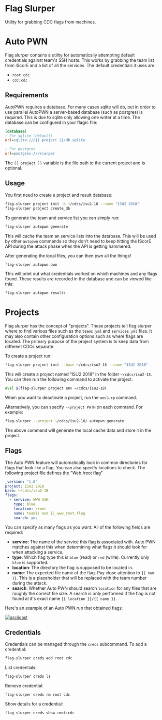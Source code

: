 Flag Slurper
============
Utility for grabbing CDC flags from machines.

Auto PWN
========
Flag slurper contains a utility for automatically attempting default credentials against team's SSH hosts. This works by
grabbing the team list from IScorE and a list of all the services. The default credentials it uses are:

- `root:cdc`
- `cdc:cdc`

Requirements
------------
AutoPWN requires a database. For many cases sqlite will do, but in order to use parallel AutoPWN a server-based database
(such as postgres) is required. This is due to sqlite only allowing one writer at a time. The database can be configured
in your flagrc file:

```ini
[database]
; For sqlite (default)
url=sqlite:///{{ project }}/db.sqlite

; For postgres
url=postgres:///slurper
```

The ``{{ project }}`` variable is the file path to the current project and is optional.

Usage
-----
You first need to create a project and result database:

```bash
flag-slurper project init -b ~/cdcs/isu2-18 --name "ISU2 2018"
flag-slurper project create_db
```

To generate the team and service list you can simply run:

```bash
flag-slurper autopwn generate
```

This will cache the team an service lists into the database. This will be used by other ``autopwn`` commands so they
don't need to keep hitting the IScorE API during the attack phase when the API is getting hammered.

After generating the local files, you can then pwn all the things!

```bash
flag-slurper autopwn pwn
```

This will print out what credentials worked on which machines and any flags found. These results are recorded in the
database and can be viewed like this:

```bash
flag-slurper autopwn results
```

Projects
========
Flag slurper has the concept of "projects". These projects tell flag slurper where to find various files such as the
``teams.yml`` and ``services.yml`` files. It may also contain other configuration options such as where flags are
located. The primary purpose of the project system is to keep data from different CDCs separate.

To create a project run:

```bash
flag-slurper project init --base ~/cdcs/isu2-18 --name "ISU2 2018"
```

This will create a project named "ISU2 2018" in the folder `~/cdcs/isu2-18`. You can then run the following command to
activate the project.

```bash
eval $(flag-slurper project env ~/cdcs/isu2-18)
```

When you want to deactivate a project, run the `unslurp` command.

Alternatively, you can specify `--project PATH` on each command. For example:

```bash
flag-slurper --project ~/cdcs/isu2-18/ autopwn generate
```

The above command will generate the local cache data and store it in the project.

Flags
-----
The Auto PWN feature will automatically look in common directories for flags that look like a flag. You can also specify
locations to check. The following project file defines the "Web /root flag"

```yaml
_version: "1.0"
project: ISU2 2018
base: ~/cdcs/isu2-18
flags:
  - service: WWW SSH
    type: blue
    location: /root
    name: team{{ num }}_www_root.flag
    search: yes
```

You can specify as many flags as you want. All of the following fields are required:

- **service**: The name of the service this flag is associated with. Auto PWN matches against this when determining what
  flags it should look for when attacking a service.
- **type**: Which flag type this is `blue` (read) or `red` (write). Currently only `blue` is supported.
- **location**: The directory the flag is supposed to be located in.
- **name**: The expected file name of the flag. Pay close attention to `{{ num }}`. This is a placeholder that will be
  replaced with the team number during the attack.
- **search**: Whether Auto PWN should search `location` for any files that are roughly the correct file size. A search
  is only performed if the flag is not found at it's exact name `{{ location }}/{{ name }}`.
 
Here's an example of an Auto PWN run that obtained flags:

[![asciicast](https://asciinema.org/a/SZK8Ma0lUzX8H1CE02sLOjVIT.png)](https://asciinema.org/a/SZK8Ma0lUzX8H1CE02sLOjVIT)

Credentials
-----------
Credentials can be managed through the ``creds`` subcommand. To add a credential:

```bash
flag-slurper creds add root cdc
```

List credentials:

```bash
flag-slurper creds ls
```

Remove credential:

```bash
flag-slurper creds rm root cdc
```

Show details for a credential:

```bash
flag-slurper creds show root:cdc
```
